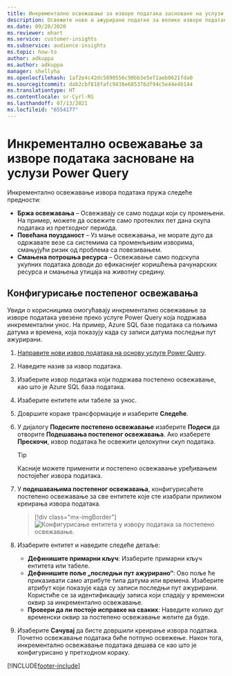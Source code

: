 ```yaml
---
title: Инкрементално освежавање за изворе података засноване на услузи Power Query
description: Освежите нове и ажуриране податке за велике изворе података на основу услуге Power Query.
ms.date: 09/28/2020
ms.reviewer: mhart
ms.service: customer-insights
ms.subservice: audience-insights
ms.topic: how-to
author: adkuppa
ms.author: adkuppa
manager: shellyha
ms.openlocfilehash: 1af2e4c42dc5890556c90bb3e5ef1aeb0621fda0
ms.sourcegitcommit: dab2cbf818fafc9436e685376df94c5e44e4b144
ms.translationtype: HT
ms.contentlocale: sr-Cyrl-RS
ms.lasthandoff: 07/13/2021
ms.locfileid: "6554177"
---
```

# <a name="incremental-refresh-for-data-sources-based-on-power-query"></a>Инкрементално освежавање за изворе података засноване на услузи Power Query

Инкрементално освежавање извора података пружа следеће предности:

- **Бржа освежавања** – Освежавају се само подаци који су промењени. На пример, можете да освежите само протеклих пет дана скупа података из претходног периода.
- **Повећана поузданост** – Уз мање освежавања, не морате дуго да одржавате везе са системима са променљивим изворима, смањујући ризик од проблема са повезивањем.
- **Смањена потрошња ресурса** – Освежавање само подскупа укупних података доводи до ефикаснијег коришћења рачунарских ресурса и смањења утицаја на животну средину.

## <a name="configure-incremental-refresh"></a>Конфигурисање постепеног освежавања

Увиди о корисницима омогућавају инкрементално освежавање за изворе података увезене преко услуге Power Query која подржава инкрементални унос. На пример, Azure SQL базе података са пољима датума и времена, која показују када су записи датума последњи пут ажурирани.

1. [Направите нови извор података на основу услуге Power Query](connect-power-query.md).

1. Наведите назив за извор података.

1. Изаберите извор података који подржава постепено освежавање, као што је Azure SQL база података.

1. Изаберите ентитете или табеле за унос.

1. Довршите кораке трансформације и изаберите **Следеће**.

1. У дијалогу **Подесите постепено освежавање** изаберите **Подеси** да отворите **Подешавања постепеног освежавања**. Ако изаберете **Прескочи**, извор података ће освежити целокупни скуп података.
   > [!TIP]
   > Касније можете применити и постепено освежавање уређивањем постојећег извора података.

1. У **подешавањима постепеног освежавања**, конфигурисаћете постепено освежавање за све ентитете које сте изабрали приликом креирања извора података.

   > [!div class="mx-imgBorder"]
   > ![Конфигурисање ентитета у извору података за постепено освежавање.](media/incremental-refresh-settings.png "Конфигурисање ентитета у извору података за постепено освежавање")

1. Изаберите ентитет и наведите следеће детаље:

   - **Дефинишите примарни кључ**: Изаберите примарни кључ ентитета или табеле.
   - **Дефинишите поље „последњи пут ажурирано“**: Ово поље ће приказивати само атрибуте типа датума или времена. Изаберите атрибут који показује када су записи последњи пут ажурирани. Користиће се за идентификацију записа који спадају у временски оквир за инкрементално освежавање.
   - **Провери да ли постоје исправке на сваких**: Наведите колико дуг временски оквир за постепено освежавање желите да буде.

1. Изаберите **Сачувај** да бисте довршили креирање извора података. Почетно освежавање података биће потпуно освежење. Након тога, инкрементално освежавање података дешава се као што је конфигурисано у претходном кораку.


[!INCLUDE[footer-include](../includes/footer-banner.md)]